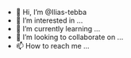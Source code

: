 - 👋 Hi, I’m @Ilias-tebba
- 👀 I’m interested in ...
- 🌱 I’m currently learning ...
- 💞️ I’m looking to collaborate on ...
- 📫 How to reach me ...

<!---
Ilias-tebba/Ilias-tebba is a ✨ special ✨ repository because its `README.md` (this file) appears on your GitHub profile.
You can click the Preview link to take a look at your changes.
--->
